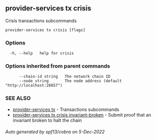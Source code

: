 ## provider-services tx crisis

Crisis transactions subcommands

```
provider-services tx crisis [flags]
```

### Options

```
  -h, --help   help for crisis
```

### Options inherited from parent commands

```
      --chain-id string   The network chain ID
      --node string       The node address (default "http://localhost:26657")
```

### SEE ALSO

* [provider-services tx](provider-services_tx.md)	 - Transactions subcommands
* [provider-services tx crisis invariant-broken](provider-services_tx_crisis_invariant-broken.md)	 - Submit proof that an invariant broken to halt the chain

###### Auto generated by spf13/cobra on 5-Dec-2022
